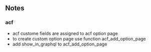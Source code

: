 
## Notes

### acf
 - acf custome fields are assigned to acf option page
 - to create custom option page use function acf_add_option_page
 - add show_in_graphql to acf_add_option_page
